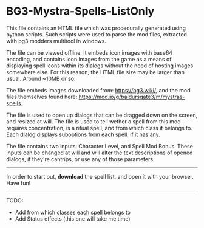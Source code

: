 # BG3-Mystra-Spells-ListOnly

This file contains an HTML file which was procedurally generated using python scripts. Such scripts were used to parse the mod files, extracted with bg3 modders multitool in windows.

The file can be viewed offline. It embeds icon images with base64 encoding, and contains icon images from the game as a means of displaying spell icons within its dialogs without the need of hosting images somewhere else. For this reason, the HTML file size may be larger than usual. Around ~10MB or so.

The file embeds images downloaded from: https://bg3.wiki/, and the mod files themselves found here: https://mod.io/g/baldursgate3/m/mystras-spells.

The file is used to open up dialogs that can be dragged down on the screen, and resized at will. The file is used to tell wether a spell from this mod requires concentration, is a ritual spell, and from which class it belongs to. Each dialog displays suboptions from each spell, if it has any.

The file contains two inputs: Character Level, and Spell Mod Bonus. These inputs can be changed at will and will alter the text descriptions of opened dialogs, if they're cantrips, or use any of those parameters.

---

In order to start out, **download** the spell list, and open it with your browser. Have fun!

---

TODO:
 - Add from which classes each spell belongs to
 - Add Status effects (this one will take me time)
